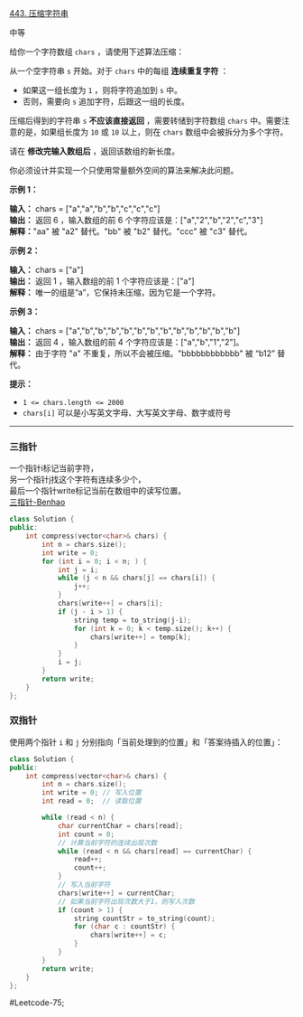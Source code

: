 [443. 压缩字符串](https://leetcode.cn/problems/string-compression/)

中等

给你一个字符数组 `chars` ，请使用下述算法压缩：

从一个空字符串 `s` 开始。对于 `chars` 中的每组 **连续重复字符** ：

- 如果这一组长度为 `1` ，则将字符追加到 `s` 中。
- 否则，需要向 `s` 追加字符，后跟这一组的长度。

压缩后得到的字符串 `s` **不应该直接返回** ，需要转储到字符数组 `chars` 中。需要注意的是，如果组长度为 `10` 或 `10` 以上，则在 `chars` 数组中会被拆分为多个字符。

请在 **修改完输入数组后** ，返回该数组的新长度。

你必须设计并实现一个只使用常量额外空间的算法来解决此问题。

**示例 1：**

**输入：** chars = ["a","a","b","b","c","c","c"]  
**输出：** 返回 6 ，输入数组的前 6 个字符应该是：["a","2","b","2","c","3"]  
**解释：**"aa" 被 "a2" 替代。"bb" 被 "b2" 替代。"ccc" 被 "c3" 替代。

**示例 2：**

**输入：** chars = ["a"]  
**输出：** 返回 1 ，输入数组的前 1 个字符应该是：["a"]  
**解释：** 唯一的组是“a”，它保持未压缩，因为它是一个字符。

**示例 3：**

**输入：** chars = ["a","b","b","b","b","b","b","b","b","b","b","b","b"]  
**输出：** 返回 4 ，输入数组的前 4 个字符应该是：["a","b","1","2"]。  
**解释：** 由于字符 "a" 不重复，所以不会被压缩。"bbbbbbbbbbbb" 被 “b12” 替代。

**提示：**

- `1 <= chars.length <= 2000`
- `chars[i]` 可以是小写英文字母、大写英文字母、数字或符号

---- ----
### 三指针  
一个指针i标记当前字符，  
另一个指针j找这个字符有连续多少个，  
最后一个指针write标记当前在数组中的读写位置。  
[三指针-Benhao](https://leetcode.cn/problems/string-compression/solutions/948671/pythonjava-san-zhi-zhen-by-himymben-cbrd/)
```cpp
class Solution {
public:
    int compress(vector<char>& chars) {
        int n = chars.size();
        int write = 0;
        for (int i = 0; i < n; ) {
            int j = i;
            while (j < n && chars[j] == chars[i]) {
                j++;
            }
            chars[write++] = chars[i];
            if (j - i > 1) {
                string temp = to_string(j-i);
                for (int k = 0; k < temp.size(); k++) {
                    chars[write++] = temp[k];
                }
            }
            i = j;
        }
        return write;
    }
};
```
### 双指针  
使用两个指针 `i` 和 `j` 分别指向「当前处理到的位置」和「答案待插入的位置」：
```cpp
class Solution {
public:
    int compress(vector<char>& chars) {
        int n = chars.size();
        int write = 0; // 写入位置
        int read = 0;  // 读取位置

        while (read < n) {
            char currentChar = chars[read];
            int count = 0;
            // 计算当前字符的连续出现次数
            while (read < n && chars[read] == currentChar) {
                read++;
                count++;
            }
            // 写入当前字符
            chars[write++] = currentChar;
            // 如果当前字符出现次数大于1，则写入次数
            if (count > 1) {
                string countStr = to_string(count);
                for (char c : countStr) {
                    chars[write++] = c;
                }
            }
        }
        return write;
    }
};
```
#Leetcode-75;
